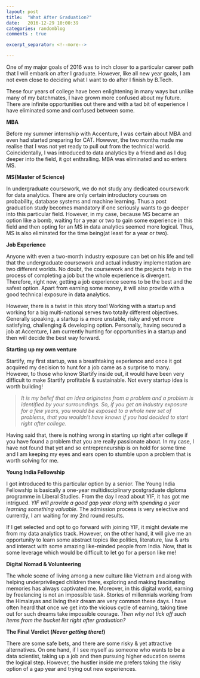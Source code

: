 ```yaml
---
layout: post
title:  "What After Graduation?"
date:   2016-12-29 10:00:39
categories: randomblog
comments : true

excerpt_separator: <!--more-->

---
```


One of my major goals of 2016 was to inch closer to a particular career path that I will embark on after I graduate. However, like all new year goals, I am not even close to deciding what I want to do after I finish by B.Tech.

These four years of college have been enlightening in many ways but unlike many of my batchmates, I have grown more confused about my future. There are infinite opportunities out there and with a tad bit of experience I have eliminated some and confused between some.

<!--more-->

__MBA__ 

Before my summer internship with Accenture, I was certain about MBA and even had started preparing for CAT. However, the two months made me realise that I was not yet ready to pull out from the technical world. Coincidentally, I was introduced to data analytics by a friend and as I dug deeper into the field, it got enthralling. MBA was eliminated and so enters MS.

__MS(Master of Science)__

In undergraduate coursework, we do not study any dedicated coursework for data analytics. There are only certain introductory courses on probability, database systems and machine learning. Thus a post graduation study becomes mandatory if one seriously wants to go deeper into this particular field. However, in my case, because MS became an option like a bomb, waiting for a year or two to gain some experience in this field and then opting for an MS in data analytics seemed more logical. Thus, MS is also eliminated for the time being(at least for a year or two).

__Job Experience__

Anyone with even a two-month industry exposure can bet on his life and tell that the undergraduate coursework and actual industry implementation are two different worlds. No doubt, the coursework and the projects help in the process of completing a job but the whole experience is divergent. Therefore, right now, getting a job experience seems to be the best and the safest option. Apart from earning some money, it will also provide with a good technical exposure in data analytics. 

However, there is a twist in this story too! Working with a startup and working for a big multi-national serves two totally different objectives. Generally speaking, a startup is a more unstable, risky and yet more satisfying, challenging & developing option. Personally, having secured a job at Accenture, I am currently hunting for opportunities in a startup and then will decide the best way forward.

__Starting up my own venture__

Startify, my first startup, was a breathtaking experience and once it got acquired my decision to hunt for a job came as a surprise to many. However, to those who know Startify inside out, it would have been very difficult to make Startify profitable & sustainable. Not every startup idea is worth building! 

>*It is my belief that an idea originates from a problem and a problem is identified by your surroundings. So, if you get an industry exposure for a few years, you would be exposed to a whole new set of problems, that you wouldn’t have known if you had decided to start right after college.*

Having said that, there is nothing wrong in starting up right after college if you have found a problem that you are really passionate about. In my case, I have not found that yet and so entrepreneurship is on hold for some time and I am keeping my eyes and ears open to stumble upon a problem that is worth solving for me. 

__Young India Fellowship__

I got introduced to this particular option by a senior. The Young India Fellowship is basically a one-year multidisciplinary postgraduate diploma programme in Liberal Studies. From the day I read about YIF, it has got me intrigued. *YIF will provide a good gap year along with spending a year learning something valuable.* The admission process is very selective and currently, I am waiting for my 2nd round results. 

If I get selected and opt to go forward with joining YIF, it might deviate me from my data analytics track. However, on the other hand, it will give me an opportunity to learn some abstract topics like politics, literature, law & arts and interact with some amazing like-minded people from India. Now, that is some leverage which would be difficult to let go for a person like me!


__Digital Nomad & Volunteering__

The whole scene of living among a new culture like Vietnam and along with helping underprivileged children there, exploring and making fascinating memories has always captivated me. Moreover, in this digital world, earning by freelancing is not an impossible task.  Stories of millennials working from the Himalayas and living their dream are very common these days. I have often heard that once we get into the vicious cycle of earning, taking time out for such dreams take impossible courage. *Then why not tick off such items from the bucket list right after graduation?*


__The Final Verdict (*Never getting there!*)__

There are some safe bets, and there are some risky & yet attractive alternatives. On one hand, if I see myself as someone who wants to be a data scientist, taking up a job and then pursuing higher education seems the logical step. However, the hustler inside me prefers taking the risky option of a gap year and trying out new experiences. 




